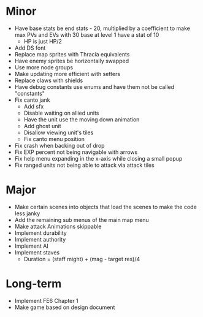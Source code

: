# Minor
* Have base stats be end stats - 20, multiplied by a coefficient to make max PVs and EVs with 30 base at level 1 have a stat of 10
	* HP is just HP/2
* Add DS font
* Replace map sprites with Thracia equivalents
* Have enemy sprites be horizontally swapped
* Use more node groups
* Make updating more efficient with setters
* Replace claws with shields
* Have debug constants use enums and have them not be called "constants"
* Fix canto jank
	* Add sfx
	* Disable waiting on allied units
	* Have the unit use the moving down animation
	* Add ghost unit
	* Disallow viewing unit's tiles
	* Fix canto menu position
* Fix crash when backing out of drop
* Fix EXP percent not being navigable with arrows
* Fix help menu expanding in the x-axis while closing a small popup
* Fix ranged units not being able to attack via attack tiles

# Major
* Make certain scenes into objects that load the scenes to make the code less janky
* Add the remaining sub menus of the main map menu
* Make attack Animations skippable
* Implement durability
* Implement authority
* Implement AI
* Implement staves
	* Duration = (staff might) + (mag - target res)/4

# Long-term
* Implement FE6 Chapter 1
* Make game based on design document
